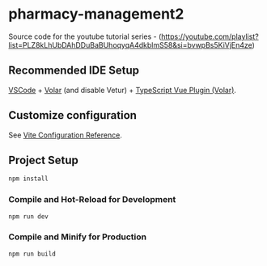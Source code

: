# pharmacy-management2

Source code for the youtube tutorial series -
(https://youtube.com/playlist?list=PLZ8kLhUbDAhDDuBaBUhoqyqA4dkblmS58&si=bvwpBs5KiVjEn4ze)

## Recommended IDE Setup

[VSCode](https://code.visualstudio.com/) + [Volar](https://marketplace.visualstudio.com/items?itemName=Vue.volar) (and disable Vetur) + [TypeScript Vue Plugin (Volar)](https://marketplace.visualstudio.com/items?itemName=Vue.vscode-typescript-vue-plugin).

## Customize configuration

See [Vite Configuration Reference](https://vitejs.dev/config/).

## Project Setup

```sh
npm install
```

### Compile and Hot-Reload for Development

```sh
npm run dev
```

### Compile and Minify for Production

```sh
npm run build
```
